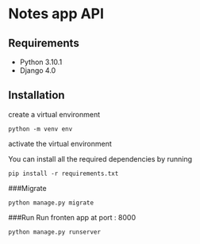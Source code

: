 # Notes app API 

## Requirements
- Python 3.10.1
- Django 4.0

## Installation
 create a virtual environment
```
python -m venv env
```
activate the virtual environment

You can install all the required dependencies by running
```
pip install -r requirements.txt
```


###Migrate

```commandline
python manage.py migrate
```
###Run
Run fronten app at port : 8000

```commandline
python manage.py runserver
```


